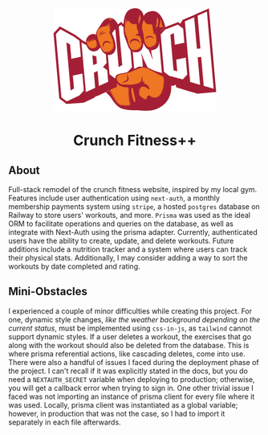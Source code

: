 <div align="center">
  <img alt="logo" src="https://raw.githubusercontent.com/siamr902/crunch-fitness/master/public/crunch-logo.svg" />
</div>

<h1 align="center">
  Crunch Fitness++
</h1>

<h2>About</h2>  

Full-stack remodel of the crunch fitness website, inspired by my local gym. Features include user authentication using `next-auth`, a monthly membership payments system using `stripe`, a hosted `postgres` database on Railway to store users' workouts, and more. `Prisma` was used as the ideal ORM to facilitate operations and queries on the database, as well as integrate with Next-Auth using the prisma adapter. Currently, authenticated users have the ability to create, update, and delete workouts. Future additions include a nutrition tracker and a system where users can track their physical stats. Additionally, I may consider adding a way to sort the workouts by date completed and rating.

<h2>Mini-Obstacles</h2>  

I experienced a couple of minor difficulties while creating this project. For one, dynamic style changes, *like the weather background depending on the current status*, must be implemented using `css-in-js`, as `tailwind` cannot support dynamic styles. If a user deletes a workout, the exercises that go along with the workout should also be deleted from the database. This is where prisma referential actions, like cascading deletes, come into use. There were also a handful of issues I faced during the deployment phase of the project. I can't recall if it was explicitly stated in the docs, but you do need a `NEXTAUTH_SECRET` variable when deploying to production; otherwise, you will get a callback error when trying to sign in. One other trivial issue I faced was not importing an instance of prisma client for every file where it was used. Locally, prisma client was instantiated as a global variable; however, in production that was not the case, so I had to import it separately in each file afterwards.
